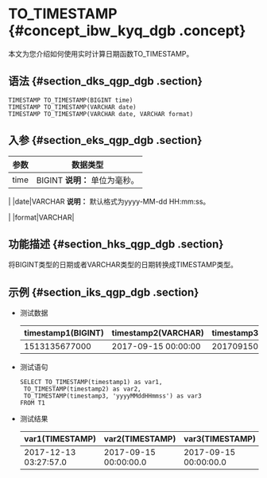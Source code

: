 # TO\_TIMESTAMP {#concept_ibw_kyq_dgb .concept}

本文为您介绍如何使用实时计算日期函数TO\_TIMESTAMP。

## 语法 {#section_dks_qgp_dgb .section}

``` {#codeblock_rdf_nu7_i8w}
TIMESTAMP TO_TIMESTAMP(BIGINT time)
TIMESTAMP TO_TIMESTAMP(VARCHAR date)
TIMESTAMP TO_TIMESTAMP(VARCHAR date, VARCHAR format)
```

## 入参 {#section_eks_qgp_dgb .section}

|参数|数据类型|
|--|----|
|time|BIGINT **说明：** 单位为毫秒。

 |
|date|VARCHAR **说明：** 默认格式为yyyy-MM-dd HH:mm:ss。

 |
|format|VARCHAR|

## 功能描述 {#section_hks_qgp_dgb .section}

将BIGINT类型的日期或者VARCHAR类型的日期转换成TIMESTAMP类型。

## 示例 {#section_iks_qgp_dgb .section}

-   测试数据

    |timestamp1\(BIGINT\)|timestamp2\(VARCHAR\)|timestamp3\(VARCHAR\)|
    |--------------------|---------------------|---------------------|
    |1513135677000|2017-09-15 00:00:00|20170915000000|

-   测试语句

    ``` {#codeblock_lfr_ry5_xoc .language-sql}
    SELECT TO_TIMESTAMP(timestamp1) as var1,
     TO_TIMESTAMP(timestamp2) as var2,
     TO_TIMESTAMP(timestamp3, 'yyyyMMddHHmmss') as var3
    FROM T1
    ```

-   测试结果

    |var1\(TIMESTAMP\)|var2\(TIMESTAMP\)|var3\(TIMESTAMP\)|
    |-----------------|-----------------|-----------------|
    |2017-12-13 03:27:57.0|2017-09-15 00:00:00.0|2017-09-15 00:00:00.0|


